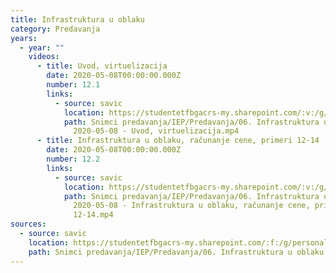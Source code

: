 ```yaml
---
title: Infrastruktura u oblaku
category: Predavanja
years:
  - year: ""
    videos:
      - title: Uvod, virtuelizacija
        date: 2020-05-08T00:00:00.000Z
        number: 12.1
        links:
          - source: savic
            location: https://studentetfbgacrs-my.sharepoint.com/:v:/g/personal/sa190595d_student_etf_bg_ac_rs/EbjuZ82PIVFNk-L6Q1htu-EB26FCnBFn2mGppGy8bBJXbg
            path: Snimci predavanja/IEP/Predavanja/06. Infrastruktura u oblaku/12.01 -
              2020-05-08 - Uvod, virtuelizacija.mp4
      - title: Infrastruktura u oblaku, računanje cene, primeri 12-14
        date: 2020-05-08T00:00:00.000Z
        number: 12.2
        links:
          - source: savic
            location: https://studentetfbgacrs-my.sharepoint.com/:v:/g/personal/sa190595d_student_etf_bg_ac_rs/Eflx9r5yQ_hKuMS_ddx4pggB19jp1FXRs928ZB5v6U1ThQ
            path: Snimci predavanja/IEP/Predavanja/06. Infrastruktura u oblaku/12.02 -
              2020-05-08 - Infrastruktura u oblaku, računanje cene, primeri
              12-14.mp4
sources:
  - source: savic
    location: https://studentetfbgacrs-my.sharepoint.com/:f:/g/personal/sa190595d_student_etf_bg_ac_rs/Ev1DgHhWswBMivzQVyBkpUUBPrEVmiG4FsfD6tPSKyVJkw
    path: Snimci predavanja/IEP/Predavanja/06. Infrastruktura u oblaku
---
```



